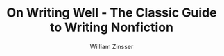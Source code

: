 ---
title: "On Writing Well - The Classic Guide to Writing Nonfiction"
author: "William Zinsser"
readingDate: 2024-10-15
--- 